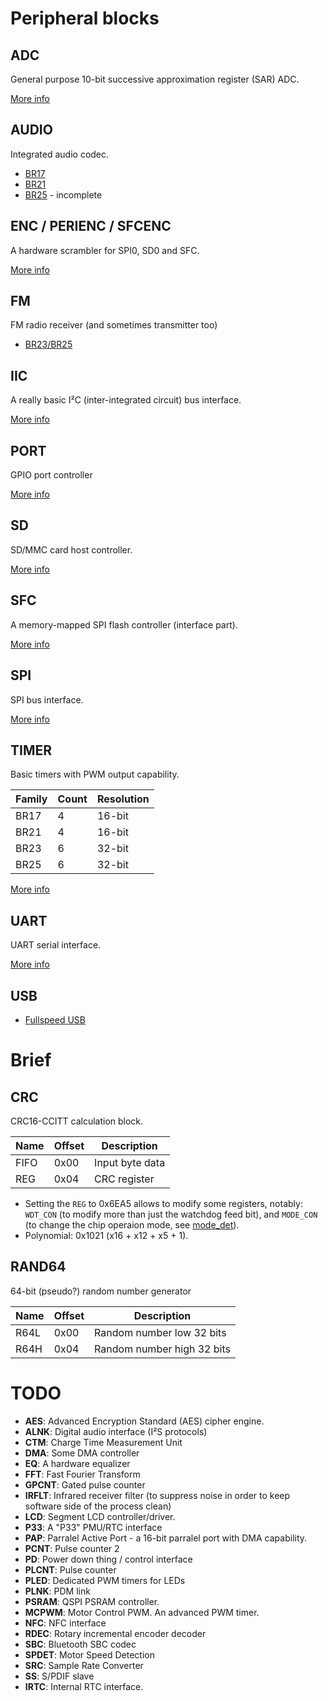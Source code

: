 # Peripheral blocks

## ADC

General purpose 10-bit successive approximation register (SAR) ADC.

[More info](adc.md)

## AUDIO

Integrated audio codec.

- [BR17](audio-br17.md)
- [BR21](audio-br21.md)
- [BR25](audio-br25.md) - incomplete

## ENC / PERIENC / SFCENC

A hardware scrambler for SPI0, SD0 and SFC.

[More info](enc.md)

## FM

FM radio receiver (and sometimes transmitter too)

- [BR23/BR25](fm-br23.md)

## IIC

A really basic I²C (inter-integrated circuit) bus interface.

[More info](iic.md)

## PORT

GPIO port controller

[More info](port.md)

## SD

SD/MMC card host controller.

[More info](sd.md)

## SFC

A memory-mapped SPI flash controller (interface part).

[More info](sfc.md)

## SPI

SPI bus interface.

[More info](spi.md)

## TIMER

Basic timers with PWM output capability.

| Family | Count | Resolution |
|--------|-------|------------|
| BR17   | 4     | 16-bit     |
| BR21   | 4     | 16-bit     |
| BR23   | 6     | 32-bit     |
| BR25   | 6     | 32-bit     |

[More info](timer.md)

## UART

UART serial interface.

[More info](uart.md)

## USB

- [Fullspeed USB](usb-fs.md)

# Brief

## CRC

CRC16-CCITT calculation block.

| Name | Offset | Description     |
|------|--------|-----------------|
| FIFO | 0x00   | Input byte data |
| REG  | 0x04   | CRC register    |

- Setting the `REG` to 0x6EA5 allows to modify some registers, notably: `WDT_CON` (to modify more than just the watchdog feed bit), and `MODE_CON` (to change the chip operaion mode, see [mode_det](../isp/isp/isp.md#mode_det)).
- Polynomial: 0x1021 (x16 + x12 + x5 + 1).

## RAND64

64-bit (pseudo?) random number generator

| Name | Offset | Description                |
|------|--------|----------------------------|
| R64L | 0x00   | Random number low 32 bits  |
| R64H | 0x04   | Random number high 32 bits |

# TODO

- **AES**: Advanced Encryption Standard (AES) cipher engine.
- **ALNK**: Digital audio interface (I²S protocols)
- **CTM**: Charge Time Measurement Unit
- **DMA**: Some DMA controller
- **EQ**: A hardware equalizer
- **FFT**: Fast Fourier Transform
- **GPCNT**: Gated pulse counter
- **IRFLT**: Infrared receiver filter (to suppress noise in order to keep software side of the process clean)
- **LCD**: Segment LCD controller/driver.
- **P33**: A "P33" PMU/RTC interface
- **PAP**: Parralel Active Port - a 16-bit parralel port with DMA capability.
- **PCNT**: Pulse counter 2
- **PD**: Power down thing / control interface
- **PLCNT**: Pulse counter
- **PLED**: Dedicated PWM timers for LEDs
- **PLNK**: PDM link
- **PSRAM**: QSPI PSRAM controller.
- **MCPWM**: Motor Control PWM. An advanced PWM timer.
- **NFC**: NFC interface
- **RDEC**: Rotary incremental encoder decoder
- **SBC**: Bluetooth SBC codec
- **SPDET**: Motor Speed Detection
- **SRC**: Sample Rate Converter
- **SS**: S/PDIF slave
- **IRTC**: Internal RTC interface.
